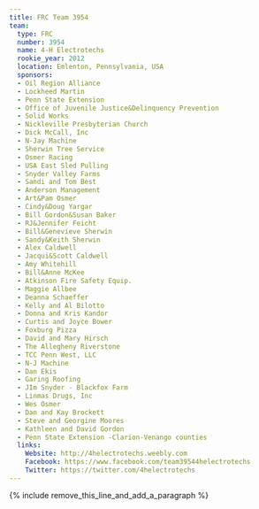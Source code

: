 ```yaml
---
title: FRC Team 3954
team:
  type: FRC
  number: 3954
  name: 4-H Electrotechs
  rookie_year: 2012
  location: Emlenton, Pennsylvania, USA
  sponsors:
  - Oil Region Alliance
  - Lockheed Martin
  - Penn State Extension
  - Office of Juvenile Justice&Delinquency Prevention
  - Solid Works
  - Nickleville Presbyterian Church
  - Dick McCall, Inc
  - N-Jay Machine
  - Sherwin Tree Service
  - Osmer Racing
  - USA East Sled Pulling
  - Snyder Valley Farms
  - Sandi and Tom Best
  - Anderson Management
  - Art&Pam Osmer
  - Cindy&Doug Yargar
  - Bill Gordon&Susan Baker
  - RJ&Jennifer Feicht
  - Bill&Genevieve Sherwin
  - Sandy&Keith Sherwin
  - Alex Caldwell
  - Jacqui&Scott Caldwell
  - Amy Whitehill
  - Bill&Anne McKee
  - Atkinson Fire Safety Equip.
  - Maggie Allbee
  - Deanna Schaeffer
  - Kelly and Al Bilotto
  - Donna and Kris Kandor
  - Curtis and Joyce Bower
  - Foxburg Pizza
  - David and Mary Hirsch
  - The Allegheny Riverstone
  - TCC Penn West, LLC
  - N-J Machine
  - Dan Ekis
  - Garing Roofing
  - JIm Snyder - Blackfox Farm
  - Linmas Drugs, Inc
  - Wes Osmer
  - Dan and Kay Brockett
  - Steve and Georgine Moores
  - Kathleen and David Gordon
  - Penn State Extension -Clarion-Venango counties
  links:
    Website: http://4helectrotechs.weebly.com
    Facebook: https://www.facebook.com/team39544helectrotechs
    Twitter: https://twitter.com/4helectrotechs
---
```


{% include remove_this_line_and_add_a_paragraph %}